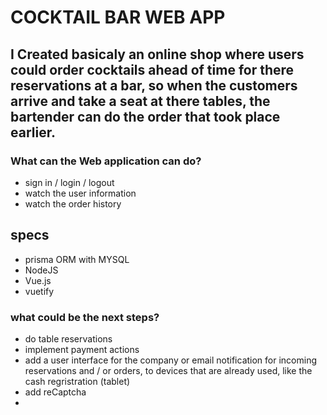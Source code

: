 # COCKTAIL BAR WEB APP

## I Created basicaly an online shop where users could order cocktails ahead of time for there reservations at a bar, so when the customers arrive and take a seat at there tables, the bartender can do the order that took place earlier. 

### What can the Web application can do?
  - sign in / login / logout 
  - watch the user information
  - watch the order history

## specs 
  - prisma ORM with MYSQL
  - NodeJS
  - Vue.js
  - vuetify
    

### what could be the next steps? 
  - do table reservations
  - implement payment actions
  - add a user interface for the company or email notification for incoming reservations and / or orders, to devices that are already used, like the cash regristration (tablet)
  - add reCaptcha
  - 
